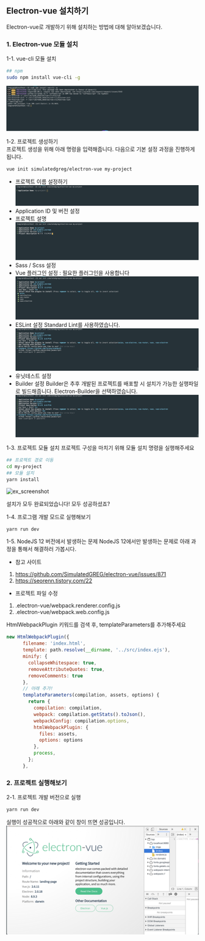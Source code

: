 Electron-vue 설치하기
----------------------
Electron-vue로 개발하기 위해 설치하는 방법에 대해 알아보겠습니다. 

### 1. Electron-vue 모듈 설치
1-1. vue-cli 모듈 설치
``` bash
## npm
sudo npm install vue-cli -g
```
![ex_screenshot](./assets//vue-cli-install.png)

1-2. 프로젝트 생성하기   
프로젝트 생성을 위해 아래 명령을 입력해줍니다. 다음으로 기본 설정 과정을 진행하게 됩니다.
``` bash
vue init simulatedgreg/electron-vue my-project
```
- 프로젝트 이름 설정하기
![ex_screenshot](./assets//new-project-name.png)
- Application ID 및 버전 설정
- 프로젝트 설명
![ex_screenshot](./assets//new-project-description.png)
- Sass / Scss 설정
- Vue 플러그인 설정 : 필요한 플러그인을 사용합니다
![ex_screenshot](./assets//new-project-vue-plugin.png)
- ESLint 설정
Standard Lint를 사용하였습니다. 
![ex_screenshot](./assets//new-project-eslint.png)
- 유닛테스트 설정
- Builder 설정
Builder은 추후 개발된 프로젝트를 배포할 시 설치가 가능한 실행파일로 빌드해줍니다. Electron-Builder을 선택하였습니다.
![ex_screenshot](./assets//new-project-builder.png)

1-3. 프로젝트 모듈 설치
프로젝트 구성을 마치기 위해 모듈 설치 명령을 실행해주세요
``` bash
## 프로젝트 경로 이동
cd my-project
## 모듈 설치
yarn install
```
![ex_screenshot](./assets//new-project-yarn-install.gif)

설치가 모두 완료되었습니다! 모두 성공하셨죠?

1-4. 프로그램 개발 모드로 실행해보기
``` bash
yarn run dev
```

1-5. NodeJS 12 버전에서 발생하는 문제
NodeJS 12에서만 발생하는 문제로 아래 과정을 통해서 해결하러 가봅시다.  
- 참고 사이트   
1) https://github.com/SimulatedGREG/electron-vue/issues/871
2) https://seorenn.tistory.com/22

- 프로젝트 파일 수정
1) .electron-vue/webpack.renderer.config.js
2) .electron-vue/webpack.web.config.js

HtmlWebpackPlugin 키워드를 검색 후, templateParameters를 추가해주세요
``` javascript
new HtmlWebpackPlugin({
      filename: 'index.html',
      template: path.resolve(__dirname, '../src/index.ejs'),
      minify: {
        collapseWhitespace: true,
        removeAttributeQuotes: true,
        removeComments: true
      },
      // 아래 추가!
      templateParameters(compilation, assets, options) {
        return {
          compilation: compilation,
          webpack: compilation.getStats().toJson(),
          webpackConfig: compilation.options,
          htmlWebpackPlugin: {
            files: assets,
            options: options
          },
          process,
        };
      },
```

### 2. 프로젝트 실행해보기
2-1. 프로젝트 개발 버전으로 실행
``` bash
yarn run dev
```
실행이 성공적으로 아래와 같이 창이 뜨면 성공입니다.
![ex_screenshot](./assets//new-project-execute.png)
